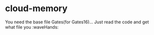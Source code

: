 # cloud-memory

You need the base file Gates(for Gates16)...
Just read the code and get what file you :waveHands:
